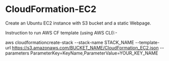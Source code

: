 # CloudFormation-EC2
Create an Ubuntu EC2 instance with S3 bucket and a  static Webpage.

Instruction to run AWS CF template (using AWS CLI):-

aws cloudformationcreate-stack --stack-name STACK_NAME --template-url https://s3.amazonaws.com/BUCKET_NAME/CloudFormation_EC2.json --parameters  ParameterKey=KeyName,ParameterValue=YOUR_KEY_NAME
